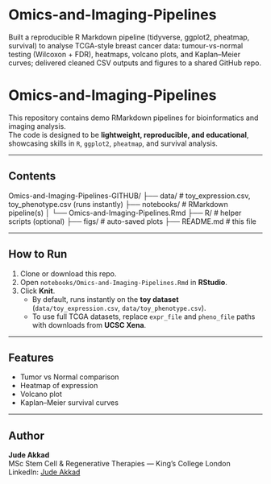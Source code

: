 # Omics-and-Imaging-Pipelines
Built a reproducible R Markdown pipeline (tidyverse, ggplot2, pheatmap, survival) to analyse TCGA-style breast cancer data: tumour-vs-normal testing (Wilcoxon + FDR), heatmaps, volcano plots, and Kaplan–Meier curves; delivered cleaned CSV outputs and figures to a shared GitHub repo.
# Omics-and-Imaging-Pipelines

This repository contains demo RMarkdown pipelines for bioinformatics and imaging analysis.  
The code is designed to be **lightweight, reproducible, and educational**, showcasing skills in `R`, `ggplot2`, `pheatmap`, and survival analysis.

---

## Contents
Omics-and-Imaging-Pipelines-GITHUB/
├── data/ # toy_expression.csv, toy_phenotype.csv (runs instantly)
├── notebooks/ # RMarkdown pipeline(s)
│ └── Omics-and-Imaging-Pipelines.Rmd
├── R/ # helper scripts (optional)
├── figs/ # auto-saved plots
├── README.md # this file


---

## How to Run
1. Clone or download this repo.  
2. Open `notebooks/Omics-and-Imaging-Pipelines.Rmd` in **RStudio**.  
3. Click **Knit**.  
   - By default, runs instantly on the **toy dataset** (`data/toy_expression.csv`, `data/toy_phenotype.csv`).  
   - To use full TCGA datasets, replace `expr_file` and `pheno_file` paths with downloads from **UCSC Xena**.  

---

## Features
- Tumor vs Normal comparison  
- Heatmap of expression  
- Volcano plot  
- Kaplan–Meier survival curves  

---

## Author
**Jude Akkad**  
MSc Stem Cell & Regenerative Therapies — King’s College London  
LinkedIn: [Jude Akkad](https://linkedin.com/in/judeakkad)  
